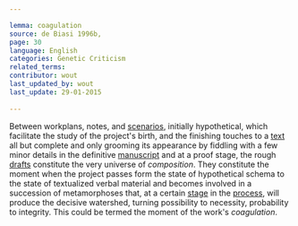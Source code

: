 ```yaml
---

lemma: coagulation
source: de Biasi 1996b,
page: 30 
language: English
categories: Genetic Criticism
related_terms: 
contributor: wout
last_updated_by: wout
last_update: 29-01-2015
        
---
```


Between workplans, notes, and [scenarios](scenario.html), initially hypothetical, which facilitate the study of the project's birth, and the finishing touches to a [text](text.html) all but complete and only grooming its appearance by fiddling with a few minor details in the definitive [manuscript](manuscript.html) and at a proof stage, the rough [drafts](draft.html) constitute the very universe of _composition_. They constitute the moment when the project passes form the state of hypothetical schema to the state of textualized verbal material and becomes involved in a succession of metamorphoses that, at a certain [stage](writingStage.html) in the [process](writingProcess.html), will produce the decisive watershed, turning possibility to necessity, probability to integrity. This could be termed the moment of the work's _coagulation_.

